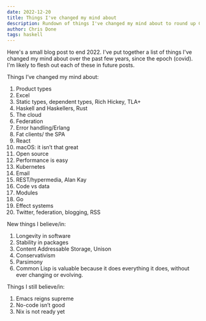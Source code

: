 ```yaml
---
date: 2022-12-20
title: Things I've changed my mind about
description: Rundown of things I've changed my mind about to round up Covid until 2022
author: Chris Done
tags: haskell
---
```


Here's a small blog post to end 2022. I've put together a list of things I've changed my
mind about over the past few years, since the epoch (covid). I'm likely to flesh out each 
of these in future posts.

Things I’ve changed my mind about:

1. Product types
2. Excel
3. Static types, dependent types, Rich Hickey, TLA+
4. Haskell and Haskellers, Rust
5. The cloud
6. Federation
7. Error handling/Erlang
8. Fat clients/ the SPA
9. React
10. macOS: it isn’t that great
11. Open source
12. Performance is easy
13. Kubernetes
14. Email
15. REST/hypermedia, Alan Kay
16. Code vs data
17. Modules
18. Go
19. Effect systems 
20. Twitter, federation, blogging, RSS

New things I believe/in:

1. Longevity in software
2. Stability in packages
3. Content Addressable Storage, Unison
4. Conservativism
5. Parsimony 
6. Common Lisp is valuable because it does everything it does, without ever changing or evolving.

Things I still believe/in:

1. Emacs reigns supreme
2. No-code isn’t good
3. Nix is not ready yet

